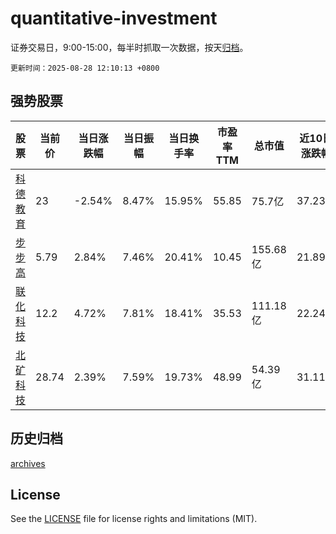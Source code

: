 # quantitative-investment

证券交易日，9:00-15:00，每半时抓取一次数据，按天[归档](archives)。

`更新时间：2025-08-28 12:10:13 +0800`

## 强势股票

|股票|当前价|当日涨跌幅|当日振幅|当日换手率|市盈率TTM|总市值|近10日涨跌幅|
|----|----|----|----|----|----|----|----|
|[科德教育](https://xueqiu.com/S/SZ300192)|23|-2.54%|8.47%|15.95%|55.85|75.7亿|37.23%|
|[步步高](https://xueqiu.com/S/SZ002251)|5.79|2.84%|7.46%|20.41%|10.45|155.68亿|21.89%|
|[联化科技](https://xueqiu.com/S/SZ002250)|12.2|4.72%|7.81%|18.41%|35.53|111.18亿|22.24%|
|[北矿科技](https://xueqiu.com/S/SH600980)|28.74|2.39%|7.59%|19.73%|48.99|54.39亿|31.11%|

## 历史归档

[archives](archives)

## License

See the [LICENSE](LICENSE) file for license rights and limitations (MIT).
